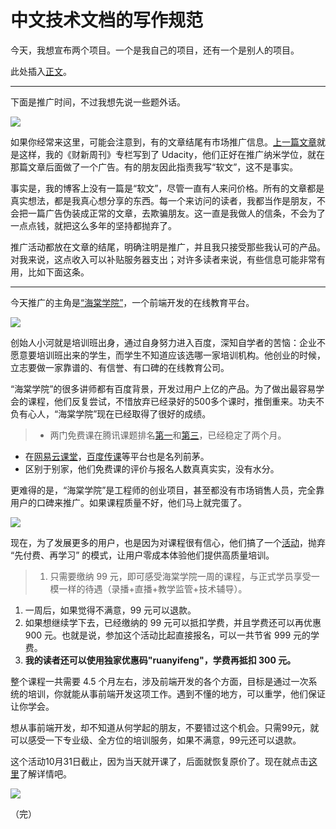 # 中文技术文档的写作规范

今天，我想宣布两个项目。一个是我自己的项目，还有一个是别人的项目。

此处插入[正文]()。

---

下面是推广时间，不过我想先说一些题外话。

![](http://www.ruanyifeng.com/blogimg/asset/2016/bg2016101504.jpg)

如果你经常来这里，可能会注意到，有的文章结尾有市场推广信息。[上一篇文章](http://www.ruanyifeng.com/blog/2016/10/online_education.html)就是这样，我的《财新周刊》专栏写到了 Udacity，他们正好在推广纳米学位，就在那篇文章后面做了一个广告。有的朋友因此指责我写“软文”，这不是事实。

事实是，我的博客上没有一篇是“软文”，尽管一直有人来问价格。所有的文章都是真实想法，都是我真心想分享的东西。每一个来访问的读者，我都当作是朋友，不会把一篇广告伪装成正常的文章，去欺骗朋友。这一直是我做人的信条，不会为了一点点钱，就把这么多年的坚持都抛弃了。

推广活动都放在文章的结尾，明确注明是推广，并且我只接受那些我认可的产品。对我来说，这点收入可以补贴服务器支出；对许多读者来说，有些信息可能非常有用，比如下面这条。

---

今天推广的主角是[“海棠学院”](http://apeclass.cn/)，一个前端开发的在线教育平台。

![](http://www.ruanyifeng.com/blogimg/asset/2016/bg2016101501.jpg)

创始人小河就是培训班出身，通过自身努力进入百度，深知自学者的苦恼：企业不愿意要培训班出来的学生，而学生不知道应该选哪一家培训机构。他创业的时候，立志要做一家靠谱的、有信誉、有口碑的在线教育公司。

“海棠学院”的很多讲师都有百度背景，开发过用户上亿的产品。为了做出最容易学会的课程，他们反复尝试，不惜放弃已经录好的500多个课时，推倒重来。功夫不负有心人，“海棠学院”现在已经取得了很好的成绩。

> - 两门免费课在腾讯课题排名[第一](https://ke.qq.com/course/149980)和[第三](https://ke.qq.com/course/151317)，已经稳定了两个月。
- 在[网易云课堂](http://study.163.com/course/courseMain.htm?courseId=1003225036)，[百度传课](http://www.chuanke.com/v7521771-188496-1055254.html)等平台也是名列前茅。
- 区别于别家，他们免费课的评价与报名人数真真实实，没有水分。

更难得的是，“海棠学院”是工程师的创业项目，甚至都没有市场销售人员，完全靠用户的口碑来推广。如果课程质量不好，他们马上就完蛋了。

![](http://www.ruanyifeng.com/blogimg/asset/2016/bg2016101502.jpg)

现在，为了发展更多的用户，也是因为对课程很有信心，他们搞了一个[活动](http://apeclass.cn/99/index.html)，抛弃 “先付费、再学习” 的模式，让用户零成本体验他们提供高质量培训。

> 1. 只需要缴纳 99 元，即可感受海棠学院一周的课程，与正式学员享受一模一样的待遇（录播+直播+教学监管+技术辅导）。
1. 一周后，如果觉得不满意，99 元可以退款。
1. 如果想继续学下去，已经缴纳的 99 元可以抵扣学费，并且学费还可以再优惠 900 元。也就是说，参加这个活动比起直接报名，可以一共节省 999 元的学费。
1. **我的读者还可以使用独家优惠码"ruanyifeng"，学费再抵扣 300 元。**

整个课程一共需要 4.5 个月左右，涉及前端开发的各个方面，目标是通过一次系统的培训，你就能从事前端开发这项工作。遇到不懂的地方，可以重学，他们保证让你学会。

想从事前端开发，却不知道从何学起的朋友，不要错过这个机会。只需99元，就可以感受一下专业级、全方位的培训服务，如果不满意，99元还可以退款。

这个活动10月31日截止，因为当天就开课了，后面就恢复原价了。现在就点击[这里](http://apeclass.cn/99/index.html)了解详情吧。

![](http://www.ruanyifeng.com/blogimg/asset/2016/bg2016101503.jpg)

（完）
